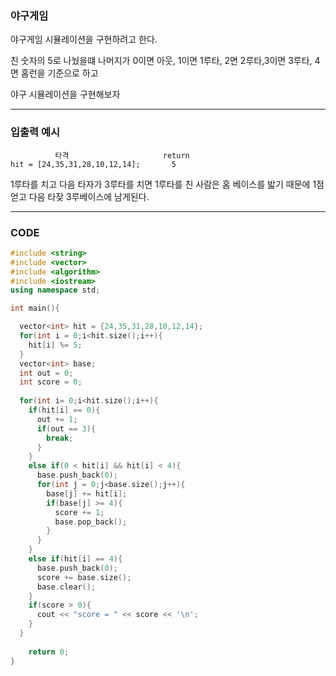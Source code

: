 ### 야구게임

야구게임 시뮬레이션을 구현하려고 한다.

친 숫자의 5로 나눴을떄 나머지가 0이면 아웃, 1이면 1루타, 2면 2루타,3이면 3루타, 4면 홈런을 기준으로 하고

야구 시뮬레이션을 구현해보자

----------------------------------------

### 입출력 예시

```
          타격                     return
hit = [24,35,31,28,10,12,14];       5
```

1루타를 치고 다음 타자가 3루타를 치면 1루타를 친 사람은 홈 베이스를 밟기 때문에 1점얻고 다음 타잦 3루베이스에 남게된다.


----------------------------------------


### CODE


```C++
#include <string>
#include <vector>
#include <algorithm>
#include <iostream>
using namespace std;

int main(){

  vector<int> hit = {24,35,31,28,10,12,14};
  for(int i = 0;i<hit.size();i++){
    hit[i] %= 5;
  }
  vector<int> base;
  int out = 0;
  int score = 0;
  
  for(int i= 0;i<hit.size();i++){
    if(hit[i] == 0){
      out += 1;
      if(out == 3){
        break;
      }
    }
    else if(0 < hit[i] && hit[i] < 4){
      base.push_back(0);
      for(int j = 0;j<base.size();j++){
        base[j] += hit[i];
        if(base[j] >= 4){
          score += 1;
          base.pop_back();
        }
      }
    }
    else if(hit[i] == 4){
      base.push_back(0);
      score += base.size();
      base.clear();
    }
    if(score > 0){
      cout << "score = " << score << '\n';
    }
  }
  
	return 0;
}
```

